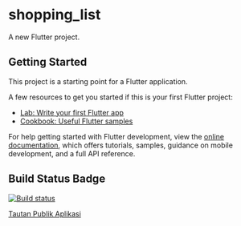 # shopping_list

A new Flutter project.

## Getting Started

This project is a starting point for a Flutter application.

A few resources to get you started if this is your first Flutter project:

- [Lab: Write your first Flutter app](https://docs.flutter.dev/get-started/codelab)
- [Cookbook: Useful Flutter samples](https://docs.flutter.dev/cookbook)

For help getting started with Flutter development, view the
[online documentation](https://docs.flutter.dev/), which offers tutorials,
samples, guidance on mobile development, and a full API reference.

## Build Status Badge
[![Build status](https://build.appcenter.ms/v0.1/apps/6f91072e-6ebb-47bc-93b9-76dab9c203ca/branches/main/badge)](https://appcenter.ms)

[Tautan Publik Aplikasi](https://install.appcenter.ms/orgs/shopping-list-awan/apps/shopping-list/distribution_groups/public)
